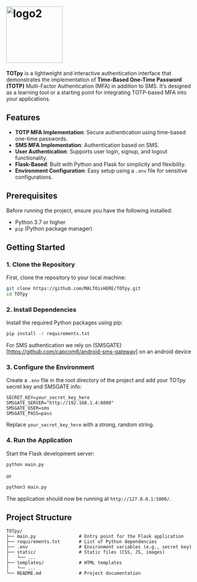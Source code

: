 
# <img src="https://github.com/user-attachments/assets/7dcc8137-433f-453f-8ec1-0f3bce2e3728" alt="logo2" width="150">

**TOTpy** is a lightweight and interactive authentication interface that demonstrates the implementation of **Time-Based One-Time Password (TOTP)** Multi-Factor Authentication (MFA) in addition to SMS. It’s designed as a learning tool or a starting point for integrating TOTP-based MFA into your applications.


## Features

- **TOTP MFA Implementation**: Secure authentication using time-based one-time passwords.
- **SMS MFA Implementation**: Authentication based on SMS.
- **User Authentication**: Supports user login, signup, and logout functionality.
- **Flask-Based**: Built with Python and Flask for simplicity and flexibility.
- **Environment Configuration**: Easy setup using a `.env` file for sensitive configurations.

## Prerequisites

Before running the project, ensure you have the following installed:

- Python 3.7 or higher
- `pip` (Python package manager)


## Getting Started

### 1. Clone the Repository

First, clone the repository to your local machine:

```bash
git clone https://github.com/MALTOisHERE/TOTpy.git
cd TOTpy
```
### 2. Install Dependencies

Install the required Python packages using pip:

```bash
pip install -r requirements.txt
```

For SMS authentication we rely on (SMSGATE)[https://github.com/capcom6/android-sms-gateway] on an android device

### 3. Configure the Environment

Create a ```.env``` file in the root directory of the project and add your TOTpy secret key and SMSGATE info:

```env
SECRET_KEY=your_secret_key_here
SMSGATE_SERVER="http://192.168.1.4:8080"
SMSGATE_USER=sms
SMSGATE_PASS=pass
```

Replace ```your_secret_key_here``` with a strong, random string.

### 4. Run the Application

Start the Flask development server:

```bash
python main.py
```
or

```bash
python3 main.py
```

The application should now be running at ```http://127.0.0.1:5000/```.


## Project Structure

```
TOTpy/
├── main.py                # Entry point for the Flask application
├── requirements.txt       # List of Python dependencies
├── .env                   # Environment variables (e.g., secret key)
├── static/                # Static files (CSS, JS, images)
│   └── ...
├── templates/             # HTML templates
│   └── ...
└── README.md              # Project documentation
```





